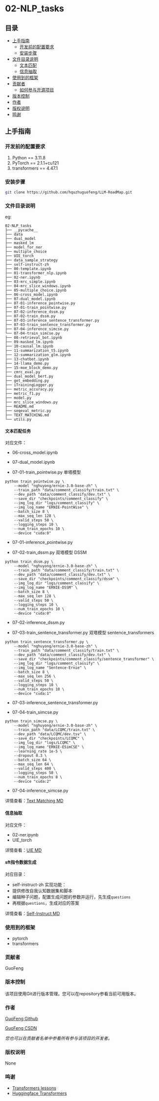 
 
# 02-NLP_tasks

## 目录

- [上手指南](#上手指南)
  - [开发前的配置要求](#开发前的配置要求)
  - [安装步骤](#安装步骤)
- [文件目录说明](#文件目录说明)
  - [文本匹配](#文本匹配任务)
  - [信息抽取](#信息抽取)
- [使用到的框架](#使用到的框架)
- [贡献者](#贡献者)
  - [如何参与开源项目](#如何参与开源项目)
- [版本控制](#版本控制)
- [作者](#作者)
- [版权说明](#版权说明)
- [鸣谢](#鸣谢)

## 上手指南

### 开发前的配置要求

1. Python == 3.11.8
2. PyTorch == 2.1.1+cu121
3. transformers == 4.47.1

### 安装步骤


```sh
git clone https://github.com/hquzhuguofeng/LLM-RoadMap.git
```

### 文件目录说明
eg:

```
02-NLP_tasks
├── __pycache__
├── data
├── dual_model
├── masked_lm
├── model_for_ner
├── multiple_choice
├── UIE_torch
├── data_sample_strategy
├── self-instruct-zh
├── 00-template.ipynb
├── 01-transformer_nlp.ipynb
├── 02-ner.ipynb
├── 03-mrc_simple.ipynb
├── 04-mrc_slice_windows.ipynb
├── 05-multiple_choice.ipynb
├── 06-cross_model.ipynb
├── 07-dual_model.ipynb
├── 07-01-inference_pointwise.py
├── 07-01-train_pointwise.py
├── 07-02-inference_dssm.py
├── 07-02-train_dssm.py
├── 07-03-inference_sentence_transformer.py
├── 07-03-train_sentence_transformer.py
├── 07-04-inference_simcse.py
└── 07-04-train_simcse.py
├── 08-retrieval_bot.ipynb
├── 09-masked_lm.ipynb
├── 10-causal_lm.ipynb
├── 11-summarization_t5.ipynb
├── 12-summarization_glm.ipynb
├── 13-chatbot.ipynb
├── 14-llama_demo.py
├── 15-moe_block_demo.py
├── cmrc_eval.py
├── dual_model_bert.py
├── get_embedding.py
├── iTrainingLogger.py
├── metric_accuracy.py
├── metric_f1.py
├── model.py
├── mrc_slice_windows.py
├── README.md
├── seqeval_metric.py
├── TEXT_MATCHING.md
└── utils.py
```

#### 文本匹配任务
对应文件：
- 06-cross_model.ipynb
- 07-dual_model.ipynb

- 07-01-train_pointwise.py 单塔模型
```
python train_pointwise.py \
    --model "nghuyong/ernie-3.0-base-zh" \
    --train_path "data/comment_classify/train.txt" \
    --dev_path "data/comment_classify/dev.txt" \
    --save_dir "checkpoints/comment_classify" \
    --img_log_dir "logs/comment_classify" \
    --img_log_name "ERNIE-PointWise" \
    --batch_size 8 \
    --max_seq_len 128 \
    --valid_steps 50 \
    --logging_steps 10 \
    --num_train_epochs 10 \
    --device "cuda:0"
```
- 07-01-inference_pointwise.py


- 07-02-train_dssm.py 双塔模型 DSSM
```
python train_dssm.py \
    --model "nghuyong/ernie-3.0-base-zh" \
    --train_path "data/comment_classify/train.txt" \
    --dev_path "data/comment_classify/dev.txt" \
    --save_dir "checkpoints/comment_classify/dssm" \
    --img_log_dir "logs/comment_classify" \
    --img_log_name "ERNIE-DSSM" \
    --batch_size 8 \
    --max_seq_len 128 \
    --valid_steps 50 \
    --logging_steps 10 \
    --num_train_epochs 10 \
    --device "cuda:0"
```
- 07-02-inference_dssm.py

- 07-03-train_sentence_transformer.py 双塔模型 sentence_transformers
```
python train_sentence_transformer.py \
    --model "nghuyong/ernie-3.0-base-zh" \
    --train_path "data/comment_classify/train.txt" \
    --dev_path "data/comment_classify/dev.txt" \
    --save_dir "checkpoints/comment_classify/sentence_transformer" \
    --img_log_dir "logs/comment_classify" \
    --img_log_name "Sentence-Ernie" \
    --batch_size 8 \
    --max_seq_len 256 \
    --valid_steps 50 \
    --logging_steps 10 \
    --num_train_epochs 10 \
    --device "cuda:1"
```
- 07-03-inference_sentence_transformer.py

- 07-04-train_simcse.py
```
python train_simcse.py \
    --model "nghuyong/ernie-3.0-base-zh" \
    --train_path "data/LCQMC/train.txt" \
    --dev_path "data/LCQMC/dev.tsv" \
    --save_dir "checkpoints/LCQMC" \
    --img_log_dir "logs/LCQMC" \
    --img_log_name "ERNIE-ESimCSE" \
    --learning_rate 1e-5 \
    --dropout 0.3 \
    --batch_size 64 \
    --max_seq_len 64 \
    --valid_steps 400 \
    --logging_steps 50 \
    --num_train_epochs 8 \
    --device "cuda:2"
```
- 07-04-inference_simcse.py

详情查看：[Text Matching MD](TEXT_MATCHING.md)

#### 信息抽取
对应文件：
- 02-ner.ipynb
- UIE_torch

详情查看：[UIE MD](./UIE_torch/readme.md)

#### sft指令数据生成
对应目录：
- self-instruct-zh
实现功能：
- 提供修改自我认知数据集和脚本
- 编辑种子问题，配置生成问题的参数并运行，先生成`questions`
- 再根据`questions`，生成对应的答案


详情查看：[Self-Instruct MD](./UIE_torch/readme.md)

### 使用到的框架

- pytorch
- transformers

### 贡献者

GuoFeng


### 版本控制

该项目使用Git进行版本管理。您可以在repository参看当前可用版本。

### 作者

[GuoFeng Github](https://github.com/hquzhuguofeng)

[GuoFeng CSDN](https://blog.csdn.net/weixin_46133588?spm=1011.2415.3001.5343)

 *您也可以在贡献者名单中参看所有参与该项目的开发者。*

### 版权说明

None

### 鸣谢


- [Transformers lessons](https://github.com/zyds/transformers-code)
- [Huggingface Transformers](https://huggingface.co/docs/transformers/v4.27.2/zh/index)



